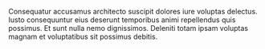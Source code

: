 Consequatur accusamus architecto suscipit dolores iure voluptas delectus. Iusto consequuntur eius deserunt temporibus animi repellendus quis possimus. Et sunt nulla nemo dignissimos. Deleniti totam ipsam voluptas magnam et voluptatibus sit possimus debitis.